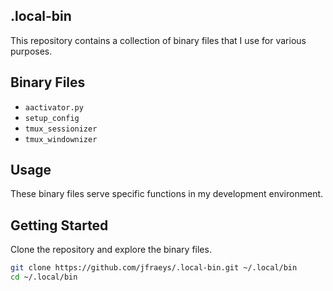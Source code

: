 ## .local-bin

This repository contains a collection of binary files that I use for various purposes.

## Binary Files

- `aactivator.py`
- `setup_config`
- `tmux_sessionizer`
- `tmux_windownizer`

## Usage

These binary files serve specific functions in my development environment.

## Getting Started

Clone the repository and explore the binary files.

```bash
git clone https://github.com/jfraeys/.local-bin.git ~/.local/bin
cd ~/.local/bin
